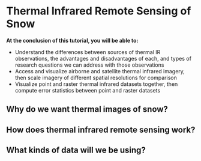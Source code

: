 # Thermal Infrared Remote Sensing of Snow

**At the conclusion of this tutorial, you will be able to:**
- Understand the differences between sources of thermal IR observations, the advantages and disadvantages of each, and types of research questions we can address with those observations
- Access and visualize airborne and satellite thermal infrared imagery, then scale imagery of different spatial resolutions for comparison
- Visualize point and raster thermal infrared datasets together, then compute error statistics between point and raster datasets

## Why do we want thermal images of snow?

## How does thermal infrared remote sensing work?

## What kinds of data will we be using?